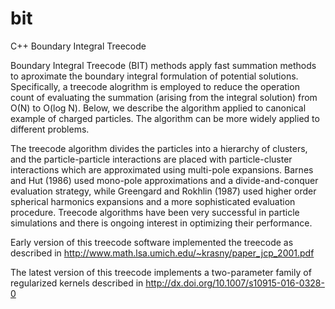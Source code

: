 bit
===

C++ Boundary Integral Treecode

Boundary Integral Treecode (BIT) methods apply fast summation methods to aproximate the boundary integral formulation of potential solutions.  Specifically, a treecode alogrithm is employed to reduce the operation count of evaluating the summation (arising from the integral solution) from O(N) to O(log N).  Below, we describe the algorithm applied to canonical example of charged particles.  The algorithm can be more widely applied to different problems.

The treecode algorithm divides the particles into a hierarchy of clusters, and the particle-particle interactions are placed with particle-cluster interactions which are approximated using multi-pole expansions.  Barnes and Hut (1986) used mono-pole approximations and a divide-and-conquer evaluation strategy, while Greengard and Rokhlin (1987) used higher order spherical harmonics expansions and a more sophisticated evaluation procedure.  Treecode algorithms have been very successful in particle simulations and there is ongoing interest in optimizing their performance.

Early version of this treecode software implemented the treecode as described in
<http://www.math.lsa.umich.edu/~krasny/paper_jcp_2001.pdf>

The latest version of this treecode implements a two-parameter family of regularized kernels described in
<http://dx.doi.org/10.1007/s10915-016-0328-0>